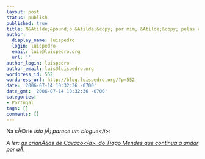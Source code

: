 ```yaml
---
layout: post
status: publish
published: true
title: N&Atilde;&pound;o &Atilde;&copy; por mim, &Atilde;&copy; pelas crian&Atilde;&sect;as
author:
  display_name: luispedro
  login: luispedro
  email: luis@luispedro.org
  url: ''
author_login: luispedro
author_email: luis@luispedro.org
wordpress_id: 552
wordpress_url: http://blog.luispedro.org/?p=552
date: '2006-07-14 10:32:36 -0700'
date_gmt: '2006-07-14 10:32:36 -0700'
categories:
- Portugal
tags: []
comments: []
---
```

<p>Na s&Atilde;&copy;rie <i>isto j&Atilde;&iexcl; parece um blogue<&#47;i>:</p>
<p>A ler: <a href="http:&#47;&#47;www.maoinvisivel.com&#47;blog&#47;archives&#47;2006&#47;07&#47;as_criancas_de.php">as crian&Atilde;&sect;as de Cavaco<&#47;a>, do Tiago Mendes que continua a andar por a&Atilde;&shy;.</p>
